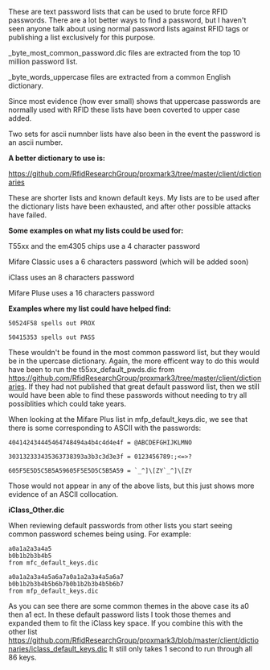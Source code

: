 
These are text password lists that can be used to brute force RFID passwords. There are a lot better ways to find a password, but I haven't seen anyone talk about using normal password lists against RFID tags or publishing a list exclusively for this purpose.


_byte_most_common_password.dic files are extracted from the top 10 million password list.

_byte_words_uppercase files are extracted from a common English dictionary.

Since most evidence (how ever small) shows that uppercase passwords are normally used with RFID these lists have been coverted to upper case added.

Two sets for ascii numnber lists have also been in the event the password is an ascii number.


**A better dictionary to use is:**

https://github.com/RfidResearchGroup/proxmark3/tree/master/client/dictionaries

These are shorter lists and known default keys. My lists are to be used after the dictionary lists have been exhausted, and after other possible attacks have failed.



**Some examples on what my lists could be used for:**

T55xx and the em4305 chips use a 4 character password

Mifare Classic uses a 6 characters password (which will be added soon)

iClass uses an 8 characters password

Mifare Pluse uses a 16 characters password



**Examples where my list could have helped find:**
```
50524F58 spells out PROX

50415353 spells out PASS
```
These wouldn't be found in the most common password list, but they would be in the upercase dictionary. Again, the more efficent way to do this would have been to run the t55xx_default_pwds.dic from https://github.com/RfidResearchGroup/proxmark3/tree/master/client/dictionaries. If they had not published that great default password list, then we still would have been able to find these passwords without needing to try all possiblities which could take years.
 
When looking at the Mifare Plus list in mfp_default_keys.dic, we see that there is some corresponding to ASCII with the passwords: 
```
404142434445464748494a4b4c4d4e4f = @ABCDEFGHIJKLMNO

303132333435363738393a3b3c3d3e3f = 0123456789:;<=>?

605F5E5D5C5B5A59605F5E5D5C5B5A59 = `_^]\[ZY`_^]\[ZY
```
Those would not appear in any of the above lists, but this just shows more evidence of an ASCII collocation.



**iClass_Other.dic**

When reviewing default passwords from other lists you start seeing common password schemes being using. For example:

```
a0a1a2a3a4a5 
b0b1b2b3b4b5
from mfc_default_keys.dic

a0a1a2a3a4a5a6a7a0a1a2a3a4a5a6a7
b0b1b2b3b4b5b6b7b0b1b2b3b4b5b6b7
from mfp_default_keys.dic
```

As you can see there are some common themes in the above case its a0 then a1 ect. In these default password lists I took those themes and expanded them to fit the iClass key space. If you combine this with the other list https://github.com/RfidResearchGroup/proxmark3/blob/master/client/dictionaries/iclass_default_keys.dic It still only takes 1 second to run through all 86 keys.
